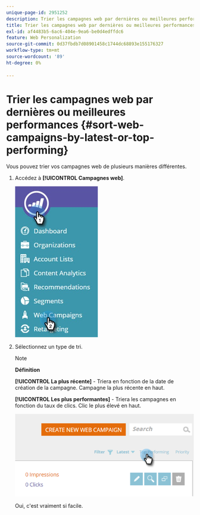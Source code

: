 ```yaml
---
unique-page-id: 2951252
description: Trier les campagnes web par dernières ou meilleures performances - Documents Marketo - Documentation du produit
title: Trier les campagnes web par dernières ou meilleures performances
exl-id: af4483b5-6ac6-404e-9ea6-be0d4edffdc6
feature: Web Personalization
source-git-commit: 0d37fbdb7d08901458c1744dc68893e155176327
workflow-type: tm+mt
source-wordcount: '89'
ht-degree: 0%

---
```


# Trier les campagnes web par dernières ou meilleures performances {#sort-web-campaigns-by-latest-or-top-performing}

Vous pouvez trier vos campagnes web de plusieurs manières différentes.

1. Accédez à **[!UICONTROL Campagnes web]**.

   ![](assets/web-campaigns-hand-1.jpg)

1. Sélectionnez un type de tri.

   >[!NOTE]
   >
   >**Définition**
   >
   >**[!UICONTROL La plus récente]** - Triera en fonction de la date de création de la campagne. Campagne la plus récente en haut.
   >
   >**[!UICONTROL Les plus performantes]** - Triera les campagnes en fonction du taux de clics. Clic le plus élevé en haut.

   ![](assets/image2016-11-4-13-3a34-3a59.png)

   Oui, c&#39;est vraiment si facile.
